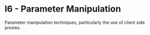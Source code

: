 # I6 - Parameter Manipulation

Parameter manipulation techniques, particularly the use of client side proxies.
